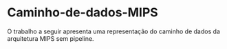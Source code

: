 # Caminho-de-dados-MIPS
O trabalho a seguir apresenta uma representação do caminho de dados da arquitetura MIPS sem pipeline.
